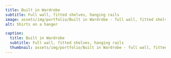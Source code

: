 ```yaml
---
title: Built in Wardrobe
subtitle: Full wall, fitted shelves, hanging rails
image: assets/img/portfolio/Built in Wardrobe - full wall, fitted shelves, hanging rails.jpg
alt: Shirts on a hanger

caption:
  title: Built in Wardrobe
  subtitle: Full wall, fitted shelves, hanging rails
  thumbnail: assets/img/portfolio/Built in Wardrobe - full wall, fitted shelves, hanging rails.jpg
---
```

